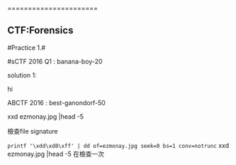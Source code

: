 ======================

CTF:Forensics
----------------------


#Practice 1.#

#sCTF 2016 Q1 : banana-boy-20

solution 1:

hi







ABCTF 2016 : best-ganondorf-50

xxd ezmonay.jpg |head -5

檢查file signature

`
printf '\xdd\xd8\xff' | dd of=ezmonay.jpg seek=0 bs=1 conv=notrunc
`
xxd ezmonay.jpg |head -5
在檢查一次

